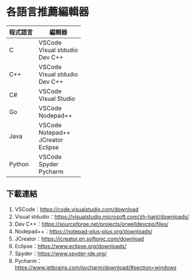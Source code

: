# 各語言推薦編輯器

| 程式語言 | 編輯器 | 
| ------- | -----  |
| C       | VSCode<br />Visual stdudio<br />Dev C++ | 
| C++     | VSCode<br />Visual stdudio<br />Dev C++ | 
| C#      | VSCode<br />Visual Studio | 
| Go      | VSCode<br />Nodepad++ | 
| Java    | VSCode<br />Notepad++<br />JCreator<br />Eclipse | 
| Python  | VSCode<br />Spyder<br />Pycharm | 

## 下載連結

1. VSCode：<https://code.visualstudio.com/download>
2. Visual stdudio：<https://visualstudio.microsoft.com/zh-hant/downloads/>
3. Dev C++：<https://sourceforge.net/projects/orwelldevcpp/files/>
4. Nodepad++：<https://notepad-plus-plus.org/downloads/>
5. JCreator：<https://jcreator.en.softonic.com/download>
6. Eclipse：<https://www.eclipse.org/downloads/>
7. Spyder：<https://www.spyder-ide.org/>
8. Pycharm：<https://www.jetbrains.com/pycharm/download/#section=windows>